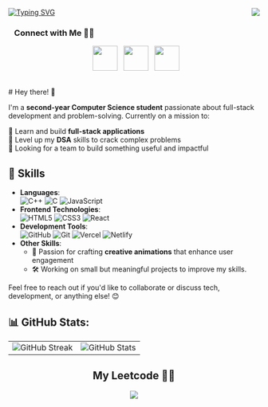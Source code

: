 [![Typing SVG](https://readme-typing-svg.demolab.com?font=roboto&pause=1000&color=F78A8A&width=435&lines=Hi+there+%F0%9F%91%8B%F0%9F%8F%BB%2C+I'm+Kshitij+!;I'm+a+Full+Stack+Web+Developer+%F0%9F%91%A8%E2%80%8D%F0%9F%92%BB)](https://git.io/typing-svg)
<img align="right" src="https://visitor-badge.laobi.icu/badge?page_id=KT2006.visitor-badge&left_text=Hellow%20Visitors" />

<h3 align="left"> &nbsp;&nbsp; Connect with Me 🤝🏻&nbsp;&nbsp;</h3>


<p align="center"> 
&nbsp; <a href="https://www.instagram.com/kshitijtotawar/" target="_blank" rel="noopener noreferrer"><img src="https://img.icons8.com/plasticine/100/000000/instagram-new.png" width="50" /></a>  
&nbsp; <a href="https://www.linkedin.com/in/kshitij-totawar/" target="_blank" rel="noopener noreferrer"><img src="https://img.icons8.com/plasticine/100/000000/linkedin.png" width="50" /></a>
&nbsp; <a href="mailto:kshitij.totawar@gmail.com" target="_blank" rel="noopener noreferrer"><img src="https://img.icons8.com/plasticine/100/000000/gmail.png"  width="50" /></a>
</p>
<br>
# Hey there! 👋  

I'm a **second-year Computer Science student** passionate about full-stack development and problem-solving. Currently on a mission to:  

🚀 Learn and build **full-stack applications**  
🧠 Level up my **DSA** skills to crack complex problems  
🤝 Looking for a team to build something useful and impactful  

## 🔨 Skills

- **Languages**:  
 ![C++](https://img.shields.io/badge/c++-%2300599C.svg?style=flat&logo=c%2B%2B&logoColor=white) ![C](https://img.shields.io/badge/c-%2300599C.svg?style=flat&logo=c&logoColor=white) ![JavaScript](https://img.shields.io/badge/javascript-%23323330.svg?style=flat&logo=javascript&logoColor=%23F7DF1E)   
- **Frontend Technologies**:  
 ![HTML5](https://img.shields.io/badge/html5-%23E34F26.svg?style=flat&logo=html5&logoColor=white) ![CSS3](https://img.shields.io/badge/css3-%231572B6.svg?style=flat&logo=css3&logoColor=white)
 ![React](https://img.shields.io/badge/react-%2320232a.svg?style=flat&logo=react&logoColor=%2361DAFB)
- **Development Tools**:  
  ![GitHub](https://img.shields.io/badge/github-%23121011.svg?style=flat&logo=github&logoColor=white) ![Git](https://img.shields.io/badge/git-%23F05033.svg?style=flat&logo=git&logoColor=white)  ![Vercel](https://img.shields.io/badge/vercel-%23000000.svg?style=flat&logo=vercel&logoColor=white) ![Netlify](https://img.shields.io/badge/netlify-%23000000.svg?style=flat&logo=netlify&logoColor=#00C7B7) 
- **Other Skills**:  
  - 🎨 Passion for crafting **creative animations** that enhance user engagement  
  - 🛠️ Working on small but meaningful projects to improve my skills.

Feel free to reach out if you'd like to collaborate or discuss tech, development, or anything else! 😊

## 📊 GitHub Stats:
<div align="center">
  <table style="border-collapse: collapse;">
    <tr>
      <td>
        <img src="https://github-readme-streak-stats.herokuapp.com/?user=KT2006&theme=dark&hide_border=false" alt="GitHub Streak" />
      </td>
      <td>
        <img src="https://github-readme-stats.vercel.app/api?username=KT2006&show_icons=true&theme=dark" alt="GitHub Stats" />
      </td>
    </tr>
  </table>
</div>

<!--  ### 🔝 Top Contributed Repo
![](https://github-contributor-stats.vercel.app/api?username=KT2006&limit=5&theme=dark&combine_all_yearly_contributions=true) -->
<h2 align="center">My Leetcode 👨‍💻 </h2>  
<p align="center">
  
  <img  align=top flex-grow=1 src="https://leetcard.jacoblin.cool/KRRISH21?theme=dark&font=Nunito&ext=heatmap" />  
</p>

<br/><br/>


